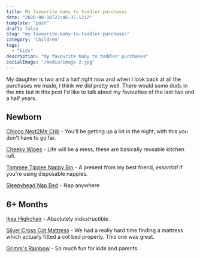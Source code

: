 ```yaml
---
title: My favourite baby to toddler purchases
date: "2020-08-18T23:46:37.121Z"
template: "post"
draft: false
slug: "my-favourite-baby-to-toddler-purchases"
category: "Children"
tags:
  - "kids"
description: "My favourite baby to toddler purchases"
socialImage: "/media/image-2.jpg"
---
```


My daughter is two and a half right now and when I look back at all the purchases we made, I think we did pretty well.
There would some duds in the mix but in this post I'd like to talk about my favourites of the last two and a half years.

## Newborn

[Chicco Next2Me Crib](https://www.amazon.co.uk/Chicco-Next2me-Side-Sleeping-Crib/dp/B07DNTQKSL/) - You'll be getting up a lot in the night, with this you don't have to go far.

[Cheeky Wipes](https://www.cheekywipes.com/toilet-paper-alternative-family-cloth/family-cloth-toilet-roll-alternative-wipes.html) - Life will be a mess, these are basically reusable kitchen roll.

[Tommee Tippee Nappy Bin](https://www.amazon.co.uk/Tommee-Tippee-Simplee-Sangenic-Disposal/dp/B00X590PSA/) - A present from my best friend, *essential* if you're using disposable nappies.
 
[Sleepyhead Nap Bed](https://www.johnlewis.com/sleepyhead-deluxe-silver-lining-baby-pod-0-8-months/p3128085) - Nap anywhere

## 6+ Months

[Ikea Highchair](https://www.amazon.co.uk/IKEA-Antilop-Highchair-Tray-White/dp/B0785GR43J/) - Absolutely *indestructible*.

[Silver Cross Cot Mattress](https://www.johnlewis.com/silver-cross-premium-true-fit-tm-cotbed-mattress-140cm-x-70cm/p5089641) - We had a really hard time finding a mattress which actually fitted a cot bed properly. This one was great.

[Grimm's Rainbow](https://www.babipur.co.uk/grimms-rainbow-twelve.html) - So much fun for kids and parents







